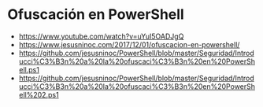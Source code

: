 # Ofuscación en PowerShell

- https://www.youtube.com/watch?v=uYuI5OADJgQ
- https://www.jesusninoc.com/2017/12/01/ofuscacion-en-powershell/
- https://github.com/jesusninoc/PowerShell/blob/master/Seguridad/Introducci%C3%B3n%20a%20la%20ofuscaci%C3%B3n%20en%20PowerShell.ps1
- https://github.com/jesusninoc/PowerShell/blob/master/Seguridad/Introducci%C3%B3n%20a%20la%20ofuscaci%C3%B3n%20en%20PowerShell%202.ps1
